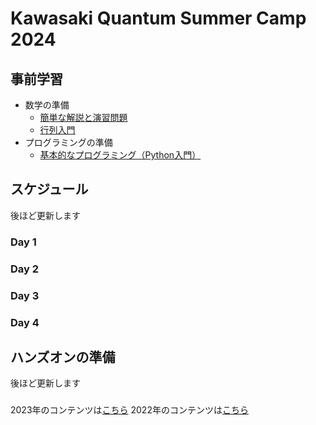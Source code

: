 # Kawasaki Quantum Summer Camp 2024
## 事前学習
- 数学の準備
    - [簡単な解説と演習問題](./vector_matrix.pdf)
    - [行列入門](https://www.mext.go.jp/content/20230828-mxt-kyoiku01_000250597_1.pdf)
- プログラミングの準備
    - [基本的なプログラミング（Python入門）](https://sites.google.com/a.ipsj.or.jp/mooc/list/C3-1)

## スケジュール
後ほど更新します
### Day 1

### Day 2

### Day 3

### Day 4




## ハンズオンの準備
後ほど更新します

### 
2023年のコンテンツは[こちら](https://github.com/quantum-tokyo/kawasaki-quantum-camp/tree/main/2023)
2022年のコンテンツは[こちら](https://github.com/quantum-tokyo/kawasaki-quantum-camp/tree/main/2022)